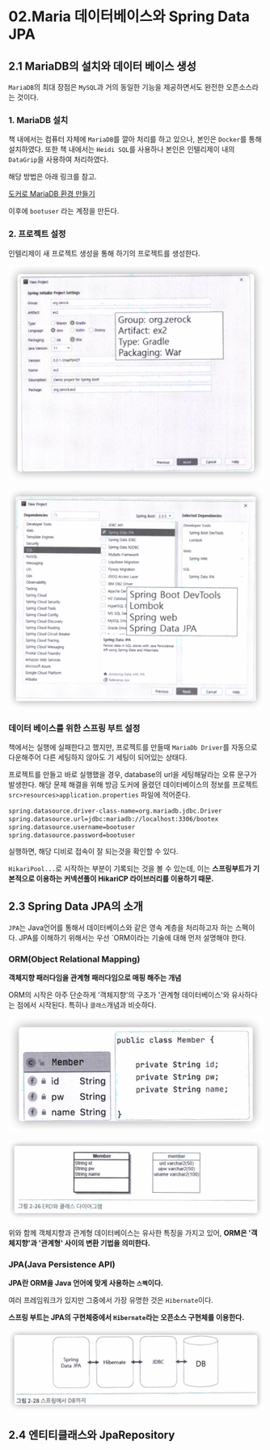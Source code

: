 # 02.Maria 데이터베이스와 Spring Data JPA

## 2.1 MariaDB의 설치와 데이터 베이스 생성

`MariaDB`의 최대 장점은 `MySQL`과 거의 동일한 기능을 제공하면서도 완전한 오픈소스라는 것이다.

### 1. MariaDB 설치

책 내에서는 컴퓨터 자체에 `MariaDB`를 깔아 처리를 하고 있으나, 본인은 `Docker`를 통해 설치하였다. 또한 책 내에서는 `Heidi SQL`를 사용하나 본인은 인텔리제이 내의 `DataGrip`을 사용하여 처리하였다.

해당 방법은 아래 링크를 참고.

[도커로 MariaDB 환경 만들기](https://logical-code.tistory.com/122)

이후에 `bootuser` 라는 계정을 만든다.

### 2. 프로젝트 설정

인텔리제이 새 프로젝트 생성을 통해 하기의 프로젝트를 생성한다.

![](images/2021-06-17-19-56-00.png)

![](images/2021-06-17-19-56-30.png)

### 데이터 베이스를 위한 스프링 부트 설정
책에서는 실행에 실패한다고 했지만, 프로젝트를 만들때 `MariaDb Driver`를 자동으로 다운해주어 다른 세팅하지 않아도 기 세팅이 되어있는 상태다.

프로젝트를 만들고 바로 실행했을 경우, database의 url을 세팅해달라는 오류 문구가 발생한다. 해당 문제 해결을 위해 방금 도커에 올렸던 데이터베이스의 정보를 프로젝트 `src>resources>application.properties` 파일에 적어준다.

```
spring.datasource.driver-class-name=org.mariadb.jdbc.Driver
spring.datasource.url=jdbc:mariadb://localhost:3306/bootex
spring.datasource.username=bootuser
spring.datasource.password=bootuser
```

실행하면, 해당 디비로 접속이 잘 되는것을 확인할 수 있다.

`HikariPool...`로 시작하는 부분이 기록되는 것을 볼 수 있는데, 이는 **스프링부트가 기본적으로 이용하는 커넥션풀이 HikariCP 라이브러리를 이용하기 때문.**

## 2.3 Spring Data JPA의 소개

`JPA`는 Java언어를 통해서 데이터베이스와 같은 영속 계층을 처리하고자 하는 스펙이다. JPA를 이해하기 위해서는 우선 `ORM이라는 기술에 대해 먼저 설명해야 한다.

### ORM(Object Relational Mapping)

**객체지향 패러다임을 관계형 패러다임으로 매핑 해주는 개념**

ORM의 시작은 아주 단순하게 '객체지향'의 구조가 '관계형 데이터베이스'와 유사하다는 점에서 시작된다. 특히나 `클래스`개념과 비슷하다.

![](images/2021-06-17-20-06-58.png)

![](images/2021-06-17-20-07-22.png)

위와 함께 객체지향과 관계형 데이터베이스는 유사한 특징을 가지고 있어, **ORM은 '객체지향'과 '관계형' 사이의 변환 기법을 의미한다.**

### JPA(Java Persistence API)

**JPA란 ORM을 Java 언어에 맞게 사용하는 `스펙`이다.**

여러 프레임워크가 있지만 그중에서 가장 유명한 것은 `Hibernate`이다.

**스프링 부트는 JPA의 구현체중에서 `Hibernate`라는 오픈소스 구현체를 이용한다.**

![](images/2021-06-17-20-13-20.png)

## 2.4 엔티티클래스와 JpaRepository

